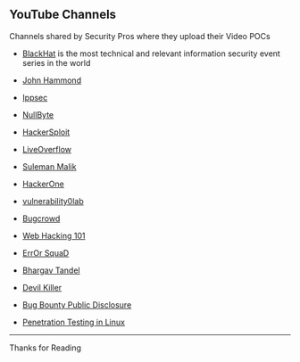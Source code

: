 ## YouTube Channels

Channels shared by Security Pros where they upload their Video POCs

- [BlackHat](https://www.youtube.com/user/BlackHatOfficialYT/about) is the most technical and relevant information security event series in the world

- [John Hammond](https://www.youtube.com/channel/UCVeW9qkBjo3zosnqUbG7CFw)

- [Ippsec](https://www.youtube.com/channel/UCa6eh7gCkpPo5XXUDfygQQA)

- [NullByte](https://www.youtube.com/channel/UCgTNupxATBfWmfehv21ym-g)

- [HackerSploit](https://www.youtube.com/channel/UC0ZTPkdxlAKf-V33tqXwi3Q)

- [LiveOverflow](https://www.youtube.com/channel/UClcE-kVhqyiHCcjYwcpfj9w)

- [Suleman Malik](https://www.youtube.com/channel/UC59IHQcCmgNw4GIvsXeLnDQ)

- [HackerOne](https://www.youtube.com/channel/UCsgzmECky2Q9lQMWzDwMhYw)

- [vulnerability0lab](https://www.youtube.com/channel/UC4QJ7X4nnkAYXsnFQpdytcA)

- [ Bugcrowd ](https://www.youtube.com/channel/UCo1NHk_bgbAbDBc4JinrXww)

- [Web Hacking 101](https://www.youtube.com/channel/UCS0y5e-AMsZO8GEFtKBAzkA)

- [ ErrOr SquaD](https://www.youtube.com/channel/UCou-7r8Mk4oQcBmazxp5uwg)

- [Bhargav Tandel](https://www.youtube.com/user/bhargavtandel/videos)

- [Devil Killer](https://www.youtube.com/channel/UCwfYw-C2xqemqrXq0IKF_Mg/about)

- [ Bug Bounty Public Disclosure](https://www.youtube.com/channel/UCNRM4GH-SD85WCSqeSb4xUA)

- [ Penetration Testing in Linux](https://www.youtube.com/channel/UC286ntgASMskhPIJQebJVvA)

---------
Thanks for Reading
